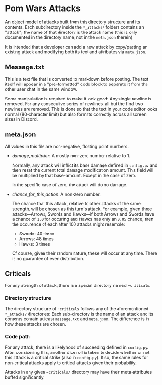 # Pom Wars Attacks

An object model of attacks built from this directory structure and its
contents. Each subdirectory inside the `*_attacks/` folders contains an
"attack"; the name of that directory is the attack name (this is only
documented in the directory name, not in the `meta.json` therein).

It is intended that a developer can add a new attack by copy/pasting an
existing attack and modifying both its text and attributes via `meta.json`.

## Message.txt

This is a text file that is converted to markdown before posting. The text
itself will appear in a "pre-formatted" code block to separate it from the
other user chat in the same window.

Some manipulation is required to make it look good: Any single newline is
removed. For any consecutive series of newlines, all but the final two
newlines are removed. This is done so that the text in your code editor looks
normal (80-character limit) but also formats correctly across all screen
sizes in Discord.

## meta.json

All values in this file are non-negative, floating point numbers.

- *damage_multiplier*: A mostly non-zero number relative to 1.

    Normally, any attack will inflict its base damage defined in `config.py`
    and then reset the current total damage modification amount. This field
    will be multiplied by that base-amount. Except in the case of zero.

    In the specific case of zero, the attack will do no damage.

- *chance_for_this_action*: A non-zero number.

  The chance that this attack, relative to other attacks of the same
  strength, will be chosen as this turn's attack. For example, given three
  attacks—Arrows, Swords and Hawks—if both Arrows and Swords have a chance of
  `1.0` for occuring and Hawks has only an `0.05` chance, then the occurence
  of each after 100 attacks might resemble:

  - Swords: 49 times
  - Arrows: 48 times
  - Hawks: 3 times

  Of course, given their random nature, these will occur at any time. There
  is no guarantee of even distribution.

## Criticals

For any strength of attack, there is a special directory named `~criticals`.

### Directory structure

The directory structure of `~criticals` follows any of the aforementioned
`*_attacks/` directories: Each sub-directory is the name of an attack and its
contents contain at least `message.txt` and `meta.json`. The difference is in
how these attacks are chosen.

### Code path

For any attack, there is a likelyhood of succeeding defined in `config.py`.
After considering this, another dice roll is taken to decide whether or not
this attack is a critical strike (also in `config.py`). If so, the same rules
for non-critical attacks apply to critical attacks given their probability.

Attacks in any given `~criticals/` directory may have their meta-attributes
buffed significantly.
